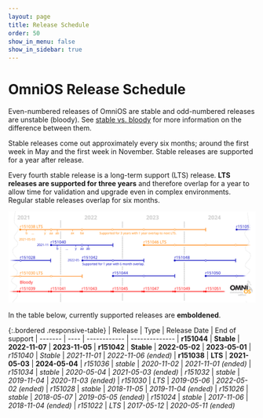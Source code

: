 ```yaml
---
layout: page
title: Release Schedule
order: 50
show_in_menu: false
show_in_sidebar: true
---
```


# OmniOS Release Schedule

Even-numbered releases of OmniOS are stable and odd-numbered releases are
unstable (bloody). See [stable vs. bloody](/about/stablevsbloody.html) for
more information on the difference between them.

Stable releases come out approximately every six months; around the first week
in May and the first week in November. Stable releases are supported
for a year after release.

Every fourth stable release is a long-term support (LTS) release. **LTS
releases are supported for three years** and therefore overlap for a year to
allow time for validation and upgrade even in complex environments. Regular
stable releases overlap for six months.

<img class="responsive-img" src="/release-plan-r38@2x.png" alt="OmniOS Release Plan" />

In the table below, currently supported releases are **emboldened**.

{:.bordered .responsive-table}
| Release	| Type		| Release Date		| End of support
| -------	| ----		| ------------		| --------------
| **r151044**	| **Stable**	| **2022-11-07**	| **2023-11-05**
| **r151042**	| **Stable**	| **2022-05-02**	| **2023-05-01**
| _r151040_	| _Stable_	| _2021-11-01_		| _2022-11-06 (ended)_
| **r151038**	| **LTS**	| **2021-05-03**	| **2024-05-04**
| _r151036_	| _stable_	| _2020-11-02_		| _2021-11-01 (ended)_
| _r151034_	| _stable_	| _2020-05-04_		| _2021-05-03 (ended)_
| _r151032_	| _stable_	| _2019-11-04_		| _2020-11-03 (ended)_
| _r151030_	| _LTS_		| _2019-05-06_		| _2022-05-02 (ended)_
| _r151028_	| _stable_	| _2018-11-05_		| _2019-11-04 (ended)_
| _r151026_	| _stable_	| _2018-05-07_		| _2019-05-05 (ended)_
| _r151024_	| _stable_	| _2017-11-06_		| _2018-11-04 (ended)_
| _r151022_	| _LTS_		| _2017-05-12_		| _2020-05-11 (ended)_

